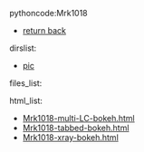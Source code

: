 pythoncode:Mrk1018
- [return back](../) 

 dirslist: 
- [pic](./pic)

 files_list: 

 html_list: 
- [Mrk1018-multi-LC-bokeh.html](./Mrk1018-multi-LC-bokeh.html)
- [Mrk1018-tabbed-bokeh.html](./Mrk1018-tabbed-bokeh.html)
- [Mrk1018-xray-bokeh.html](./Mrk1018-xray-bokeh.html)
